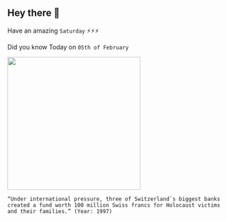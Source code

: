 ## Hey there 👋
Have an amazing `Saturday` ⚡⚡⚡

Did you know Today on `05th of February`
 
 [<img src="https://upload.wikimedia.org/wikipedia/commons/5/57/Suisse_2005_Berne_banque_nationale.jpg" width="300" />](http://edition.cnn.com/WORLD/9702/05/briefs/swiss.nazi.html?_s=PM:WORLD) 
 ```
“Under international pressure, three of Switzerland`s biggest banks created a fund worth 100 million Swiss francs for Holocaust victims and their families.” (Year: 1997)
```
